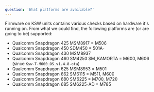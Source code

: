 ```yaml
---
question: 'What platforms are available?'
---
```

Firmware on KSW units contains various checks based on hardware it's running on. From what we could find, the following platforms are (or are going to be) supported:
- Qualcomm Snapdragon 425 MSM8917 = M506
- Qualcomm Snapdragon 450 SDM450 = 501A-
- Qualcomm Snapdragon 430 MSM8937
- Qualcomm Snapdragon 460 SM4250 SM_KAMORTA = M600, M606 (since `Ksw-T-M600_OS_v1.4.8-ota`)
- Qualcomm Snapdragon 625 MSM8953 = M501
- Qualcomm Snapdragon 662 SM6115  = M511, M600
- Qualcomm Snapdragon 680 SM6225  = M700, M720
- Qualcomm Snapdragon 685 SM6225-AD = M785
